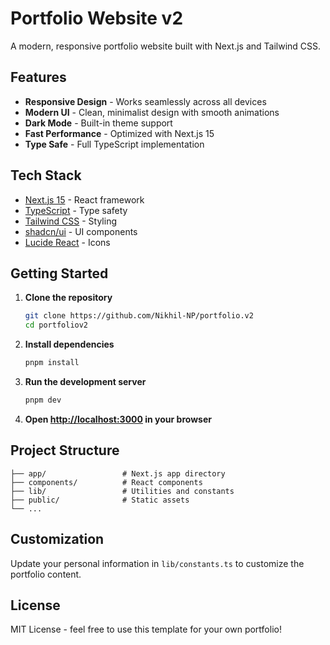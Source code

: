 # Portfolio Website v2

A modern, responsive portfolio website built with Next.js and Tailwind CSS.

## Features

- **Responsive Design** - Works seamlessly across all devices
- **Modern UI** - Clean, minimalist design with smooth animations
- **Dark Mode** - Built-in theme support
- **Fast Performance** - Optimized with Next.js 15
- **Type Safe** - Full TypeScript implementation

## Tech Stack

- [Next.js 15](https://nextjs.org/) - React framework
- [TypeScript](https://www.typescriptlang.org/) - Type safety
- [Tailwind CSS](https://tailwindcss.com/) - Styling
- [shadcn/ui](https://ui.shadcn.com/) - UI components
- [Lucide React](https://lucide.dev/) - Icons

## Getting Started

1. **Clone the repository**
   ```bash
   git clone https://github.com/Nikhil-NP/portfolio.v2
   cd portfoliov2
   ```

2. **Install dependencies**
   ```bash
   pnpm install
   ```

3. **Run the development server**
   ```bash
   pnpm dev
   ```

4. **Open [http://localhost:3000](http://localhost:3000) in your browser**

## Project Structure

```
├── app/                 # Next.js app directory
├── components/          # React components
├── lib/                 # Utilities and constants
├── public/              # Static assets
└── ...
```

## Customization

Update your personal information in `lib/constants.ts` to customize the portfolio content.

## License

MIT License - feel free to use this template for your own portfolio!